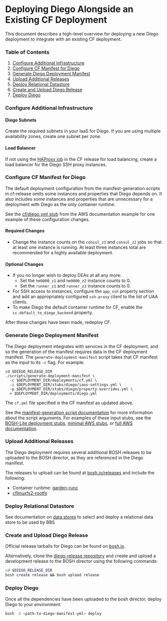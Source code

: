 # Deploying Diego Alongside an Existing CF Deployment

This document describes a high-level overview for deploying a new Diego deployment to integrate with an existing CF deployment.

### Table of Contents

1. [Configure Additional Infrastructure](#configure-additional-infrastructure)
1. [Configure CF Manifest for Diego](#configure-cf-manifest-for-diego)
1. [Generate Diego Deployment Manifest](#generate-diego-deployment-manifest)
1. [Upload Additional Releases](#upload-additional-releases)
1. [Deploy Relational Datastore](#deploy-relational-datastore)
1. [Create and Upload Diego Release](#create-and-upload-diego-release)
1. [Deploy Diego](#deploy-diego)

### <a name="configure-additional-infrastructure"></a>Configure Additional Infrastructure

#### Diego Subnets

Create the required subnets in your IaaS for Diego.  If you are using multiple availability zones, create one subnet per zone.

#### Load Balancer

If not using the [HAProxy job](https://github.com/cloudfoundry/cf-release/tree/master/jobs/haproxy) in the CF release for load balancing, create a load balancer for the Diego SSH proxy instances.

### <a name="configure-cf-manifest-for-diego"></a>Configure CF Manifest for Diego

The default deployment configuration from the manifest-generation scripts in cf-release omits some instances and properties that Diego depends on. It also includes some instances and properties that are unnecessary for a deployment with Diego as the only container runtime.

See the [cf/diego.yml stub](../examples/aws/stubs/cf/diego.yml) from the AWS documentation example for one example of these configuration changes.

#### Required Changes

* Change the instance counts on the `consul_z1` and `consul_z2` jobs so that at least one instance is running. At least three instances total are recommended for a highly available deployment.

#### Optional Changes

* If you no longer wish to deploy DEAs at all any more:
  * Set the `hm9000_z1` and `hm9000_z2` instance counts to 0.
  * Set the `runner_z1` and `runner_z2` instance counts to 0.
* For SSH access to instances, configure the `app_ssh` property section and add an appropriately configured `ssh-proxy` client to the list of UAA clients.
* To make Diego the default container runtime for CF, enable the `cc.default_to_diego_backend` property.


After these changes have been made, redeploy CF.


### <a name="generate-diego-deployment-manifest"></a>Generate Diego Deployment Manifest

The Diego deployment integrates with services in the CF deployment, and so the generation of the manifest requires data in the CF deployment manifest. The `generate-deployment-manifest` script takes that CF manifest as the input to its `-c` flag. For example:

```
cd $DIEGO_RELEASE_DIR
./scripts/generate-deployment-manifest \
  -c $DEPLOYMENT_DIR/deployments/cf.yml \
  -i $DEPLOYMENT_DIR/stubs/diego/iaas-settings.yml \
  -p $DEPLOYMENT_DIR/stubs/diego/property-overrides.yml \
  > $DEPLOYMENT_DIR/deployments/diego.yml
```

The `cf.yml` file specified is the CF manifest as updated above.

See the [manifest-generation script documentation](manifest-generation.md) for more information about the script arguments. For examples of these input stubs, see the [BOSH-Lite deployment stubs](../manifest-generation/bosh-lite-stubs), [minimal AWS stubs](../examples/minimal-aws/stubs), or [full AWS documentation](../examples/aws).


### <a name="upload-additional-releases"></a>Upload Additional Releases

The Diego deployment requires several additional BOSH releases to be uploaded to the BOSH director, as they are referenced in the Diego manifest.

The releases to upload can be found at [bosh.io/releases](https://bosh.io/releases) and include the following:

* Container runtime: [garden-runc](http://bosh.io/releases/github.com/cloudfoundry/garden-runc-release?all=1)
* [cflinuxfs2-rootfs](http://bosh.io/releases/github.com/cloudfoundry/cflinuxfs2-rootfs-release?all=1)

### <a name="deploy-relational-datastore"></a>Deploy Relational Datastore

See documentation on [data stores](data-stores.md) to select and deploy a relational data store to be used by BBS

### <a name="create-and-upload-diego-release"></a>Create and Upload Diego Release

Official release tarballs for Diego can be found on [bosh.io](http://bosh.io/releases/github.com/cloudfoundry/diego-release?all=1).

Alternatively, clone the [diego-release repository](http://github.com/cloudfoundry/diego-release) and create and upload a development release to the BOSH director using the following commands:

```bash
cd $DIEGO_RELEASE_DIR
bosh create release && bosh upload release
```

### <a name="deploy-diego"></a>Deploy Diego

Once all the dependencies have been uploaded to the bosh director, deploy Diego to your environment:

```bash
bosh -d <path-to-diego-manifest-yml> deploy
```
